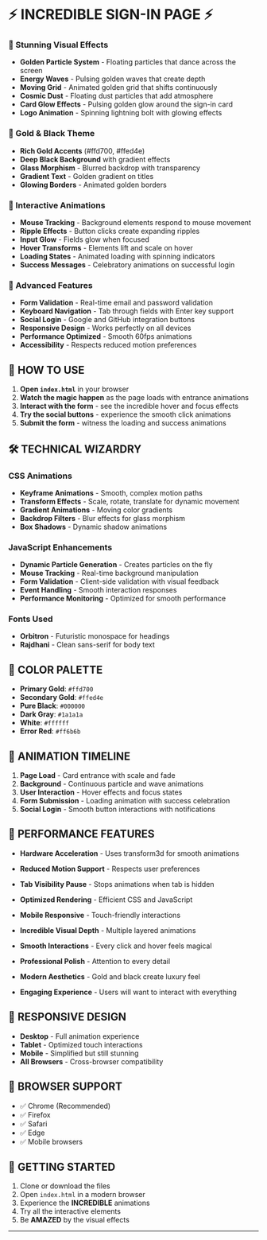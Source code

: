 # ⚡ INCREDIBLE SIGN-IN PAGE ⚡

### 🌟 Stunning Visual Effects

- **Golden Particle System** - Floating particles that dance across the screen
- **Energy Waves** - Pulsing golden waves that create depth
- **Moving Grid** - Animated golden grid that shifts continuously
- **Cosmic Dust** - Floating dust particles that add atmosphere
- **Card Glow Effects** - Pulsing golden glow around the sign-in card
- **Logo Animation** - Spinning lightning bolt with glowing effects

### 🎨 Gold & Black Theme

- **Rich Gold Accents** (#ffd700, #ffed4e)
- **Deep Black Background** with gradient effects
- **Glass Morphism** - Blurred backdrop with transparency
- **Gradient Text** - Golden gradient on titles
- **Glowing Borders** - Animated golden borders

### 🚀 Interactive Animations

- **Mouse Tracking** - Background elements respond to mouse movement
- **Ripple Effects** - Button clicks create expanding ripples
- **Input Glow** - Fields glow when focused
- **Hover Transforms** - Elements lift and scale on hover
- **Loading States** - Animated loading with spinning indicators
- **Success Messages** - Celebratory animations on successful login

### 💫 Advanced Features

- **Form Validation** - Real-time email and password validation
- **Keyboard Navigation** - Tab through fields with Enter key support
- **Social Login** - Google and GitHub integration buttons
- **Responsive Design** - Works perfectly on all devices
- **Performance Optimized** - Smooth 60fps animations
- **Accessibility** - Respects reduced motion preferences

## 🎯 HOW TO USE

1. **Open `index.html`** in your browser
2. **Watch the magic happen** as the page loads with entrance animations
3. **Interact with the form** - see the incredible hover and focus effects
4. **Try the social buttons** - experience the smooth click animations
5. **Submit the form** - witness the loading and success animations

## 🛠️ TECHNICAL WIZARDRY

### CSS Animations

- **Keyframe Animations** - Smooth, complex motion paths
- **Transform Effects** - Scale, rotate, translate for dynamic movement
- **Gradient Animations** - Moving color gradients
- **Backdrop Filters** - Blur effects for glass morphism
- **Box Shadows** - Dynamic shadow animations

### JavaScript Enhancements

- **Dynamic Particle Generation** - Creates particles on the fly
- **Mouse Tracking** - Real-time background manipulation
- **Form Validation** - Client-side validation with visual feedback
- **Event Handling** - Smooth interaction responses
- **Performance Monitoring** - Optimized for smooth performance

### Fonts Used

- **Orbitron** - Futuristic monospace for headings
- **Rajdhani** - Clean sans-serif for body text

## 🎨 COLOR PALETTE

- **Primary Gold**: `#ffd700`
- **Secondary Gold**: `#ffed4e`
- **Pure Black**: `#000000`
- **Dark Gray**: `#1a1a1a`
- **White**: `#ffffff`
- **Error Red**: `#ff6b6b`

## 🌟 ANIMATION TIMELINE

1. **Page Load** - Card entrance with scale and fade
2. **Background** - Continuous particle and wave animations
3. **User Interaction** - Hover effects and focus states
4. **Form Submission** - Loading animation with success celebration
5. **Social Login** - Smooth button interactions with notifications

## 🚀 PERFORMANCE FEATURES

- **Hardware Acceleration** - Uses transform3d for smooth animations
- **Reduced Motion Support** - Respects user preferences
- **Tab Visibility Pause** - Stops animations when tab is hidden
- **Optimized Rendering** - Efficient CSS and JavaScript
- **Mobile Responsive** - Touch-friendly interactions


- **Incredible Visual Depth** - Multiple layered animations
- **Smooth Interactions** - Every click and hover feels magical
- **Professional Polish** - Attention to every detail
- **Modern Aesthetics** - Gold and black create luxury feel
- **Engaging Experience** - Users will want to interact with everything

## 📱 RESPONSIVE DESIGN

- **Desktop** - Full animation experience
- **Tablet** - Optimized touch interactions
- **Mobile** - Simplified but still stunning
- **All Browsers** - Cross-browser compatibility

## 🎯 BROWSER SUPPORT

- ✅ Chrome (Recommended)
- ✅ Firefox
- ✅ Safari
- ✅ Edge
- ✅ Mobile browsers

## 🚀 GETTING STARTED

1. Clone or download the files
2. Open `index.html` in a modern browser
3. Experience the **INCREDIBLE** animations
4. Try all the interactive elements
5. Be **AMAZED** by the visual effects

---

